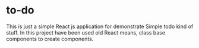 # to-do
This is just a simple React js application for demonstrate Simple todo kind of stuff.
In this project have been used old React means, class base components to create components.
